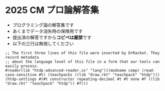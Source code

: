 # 2025 CM プロ論解答集

- プログラミング論の解答集です
- あくまでデータ消失時の保険用です
- 提出済の解答ですから**コピペは厳禁**です
- 以下の三行は無視してください

```racket
;; The first three lines of this file were inserted by DrRacket. They record metadata
;; about the language level of this file in a form that our tools can easily process.
#reader(lib "htdp-advanced-reader.ss" "lang")((modname comp) (read-case-sensitive #t) (teachpacks ((lib "draw.rkt" "teachpack" "htdp"))) (htdp-settings #(#t constructor repeating-decimal #t #t none #f ((lib "draw.rkt" "teachpack" "htdp")) #f)))
```

